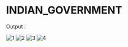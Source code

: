 # INDIAN_GOVERNMENT



Output :

![1](https://user-images.githubusercontent.com/74112721/206871548-a9732014-619d-4dc7-af05-562519f8213a.png)
![2](https://user-images.githubusercontent.com/74112721/206871556-7140d9c4-63f7-466a-9d31-a1d439fb44cc.png)
![3](https://user-images.githubusercontent.com/74112721/206871557-acf3438b-11f4-4b11-b98d-dbd0530853f4.png)
![4](https://user-images.githubusercontent.com/74112721/206871558-d1626f12-6d23-487b-9187-b8e74df02334.png)
